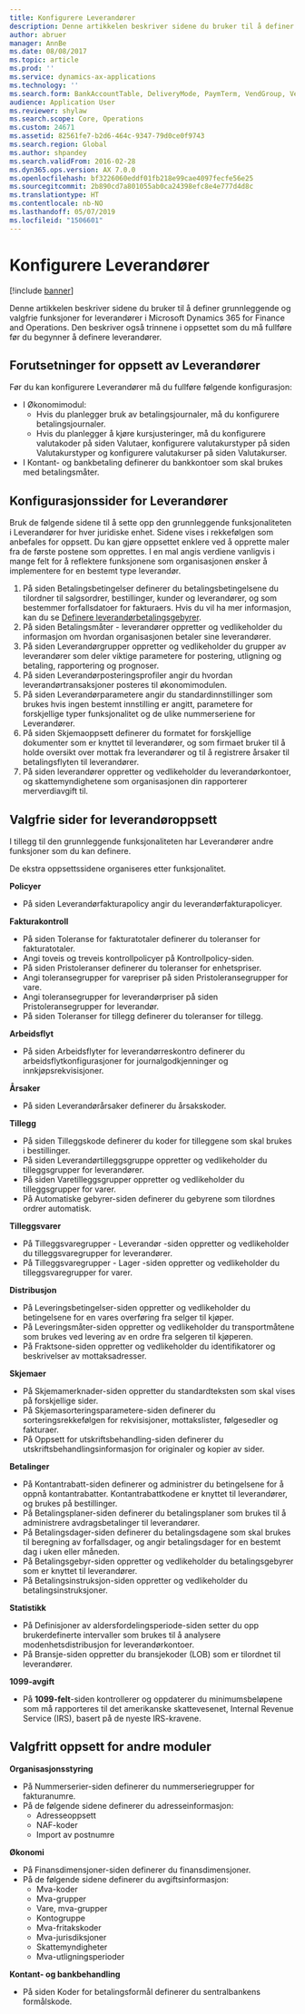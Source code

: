 ```yaml
---
title: Konfigurere Leverandører
description: Denne artikkelen beskriver sidene du bruker til å definer grunnleggende og valgfrie funksjoner for leverandører i Microsoft Dynamics 365 for Finance and Operations. Den beskriver også trinnene i oppsettet som du må fullføre før du begynner å definere leverandører.
author: abruer
manager: AnnBe
ms.date: 08/08/2017
ms.topic: article
ms.prod: ''
ms.service: dynamics-ax-applications
ms.technology: ''
ms.search.form: BankAccountTable, DeliveryMode, PaymTerm, VendGroup, VendParameters, VendPaymMode, VendTable
audience: Application User
ms.reviewer: shylaw
ms.search.scope: Core, Operations
ms.custom: 24671
ms.assetid: 82561fe7-b2d6-464c-9347-79d0ce0f9743
ms.search.region: Global
ms.author: shpandey
ms.search.validFrom: 2016-02-28
ms.dyn365.ops.version: AX 7.0.0
ms.openlocfilehash: bf3226060eddf01fb218e99cae4097fecfe56e25
ms.sourcegitcommit: 2b890cd7a801055ab0ca24398efc8e4e777d4d8c
ms.translationtype: HT
ms.contentlocale: nb-NO
ms.lasthandoff: 05/07/2019
ms.locfileid: "1506601"
---
```

# <a name="configure-accounts-payable"></a>Konfigurere Leverandører

[!include [banner](../includes/banner.md)]

Denne artikkelen beskriver sidene du bruker til å definer grunnleggende og valgfrie funksjoner for leverandører i Microsoft Dynamics 365 for Finance and Operations. Den beskriver også trinnene i oppsettet som du må fullføre før du begynner å definere leverandører.

<a name="prerequisites-for-accounts-payable-setup"></a>Forutsetninger for oppsett av Leverandører
----------------------------------------

Før du kan konfigurere Leverandører må du fullføre følgende konfigurasjon:

-   I Økonomimodul:
    -   Hvis du planlegger bruk av betalingsjournaler, må du konfigurere betalingsjournaler.
    -   Hvis du planlegger å kjøre kursjusteringer, må du konfigurere valutakoder på siden Valutaer, konfigurere valutakurstyper på siden Valutakurstyper og konfigurere valutakurser på siden Valutakurser.
-   I Kontant- og bankbetaling definerer du bankkontoer som skal brukes med betalingsmåter.

## <a name="setup-pages-for-accounts-payable"></a>Konfigurasjonssider for Leverandører

Bruk de følgende sidene til å sette opp den grunnleggende funksjonaliteten i Leverandører for hver juridiske enhet. Sidene vises i rekkefølgen som anbefales for oppsett. Du kan gjøre oppsettet enklere ved å opprette maler fra de første postene som opprettes. I en mal angis verdiene vanligvis i mange felt for å reflektere funksjonene som organisasjonen ønsker å implementere for en bestemt type leverandør.
1.  På siden Betalingsbetingelser definerer du betalingsbetingelsene du tilordner til salgsordrer, bestillinger, kunder og leverandører, og som bestemmer forfallsdatoer for fakturaers. Hvis du vil ha mer informasjon, kan du se [Definere leverandørbetalingsgebyrer](tasks/define-vendor-payment-fees.md).
2.  På siden Betalingsmåter - leverandører oppretter og vedlikeholder du informasjon om hvordan organisasjonen betaler sine leverandører.
3.  På siden Leverandørgrupper oppretter og vedlikeholder du grupper av leverandører som deler viktige parametere for postering, utligning og betaling, rapportering og prognoser.
4.  På siden Leverandørposteringsprofiler angir du hvordan leverandørtransaksjoner posteres til økonomimodulen.
5.  På siden Leverandørparametere angir du standardinnstillinger som brukes hvis ingen bestemt innstilling er angitt, parametere for forskjellige typer funksjonalitet og de ulike nummerseriene for Leverandører.
6.  På siden Skjemaoppsett definerer du formatet for forskjellige dokumenter som er knyttet til leverandører, og som firmaet bruker til å holde oversikt over mottak fra leverandører og til å registrere årsaker til betalingsflyten til leverandører.
7.  På siden leverandører oppretter og vedlikeholder du leverandørkontoer, og skattemyndighetene som organisasjonen din rapporterer merverdiavgift til.

## <a name="optional-setup-pages-for-accounts-payable"></a>Valgfrie sider for leverandøroppsett
I tillegg til den grunnleggende funksjonaliteten har Leverandører andre funksjoner som du kan definere.

De ekstra oppsettssidene organiseres etter funksjonalitet.

**Policyer**
-   På siden Leverandørfakturapolicy angir du leverandørfakturapolicyer.

**Fakturakontroll**

-   På siden Toleranse for fakturatotaler definerer du toleranser for fakturatotaler.
-   Angi toveis og treveis kontrollpolicyer på Kontrollpolicy-siden.
-   På siden Pristoleranser definerer du toleranser for enhetspriser.
-   Angi toleransegrupper for varepriser på siden Pristoleransegrupper for vare.
-   Angi toleransegrupper for leverandørpriser på siden Pristoleransegrupper for leverandør.
-   På siden Toleranser for tillegg definerer du toleranser for tillegg.

**Arbeidsflyt**

-   På siden Arbeidsflyter for leverandørreskontro definerer du arbeidsflytkonfigurasjoner for journalgodkjenninger og innkjøpsrekvisisjoner.

**Årsaker**

-   På siden Leverandørårsaker definerer du årsakskoder.

**Tillegg**

-   På siden Tilleggskode definerer du koder for tilleggene som skal brukes i bestillinger.
-   På siden Leverandørtilleggsgruppe oppretter og vedlikeholder du tilleggsgrupper for leverandører.
-   På siden Varetilleggsgrupper  oppretter og vedlikeholder du tilleggsgrupper for varer.
-   På Automatiske gebyrer-siden definerer du gebyrene som tilordnes ordrer automatisk.

**Tilleggsvarer**

-   På Tilleggsvaregrupper - Leverandør -siden oppretter og vedlikeholder du tilleggsvaregrupper for leverandører.
-   På Tilleggsvaregrupper - Lager -siden oppretter og vedlikeholder du tilleggsvaregrupper for varer.

**Distribusjon**

-   På Leveringsbetingelser-siden oppretter og vedlikeholder du betingelsene for en vares overføring fra selger til kjøper.
-   På Leveringsmåter-siden oppretter og vedlikeholder du transportmåtene som brukes ved levering av en ordre fra selgeren til kjøperen.
-   På Fraktsone-siden oppretter og vedlikeholder du identifikatorer og beskrivelser av mottaksadresser.

**Skjemaer**

-   På Skjemamerknader-siden oppretter du standardteksten som skal vises på forskjellige sider.
-   På Skjemasorteringsparametere-siden definerer du sorteringsrekkefølgen for rekvisisjoner, mottakslister, følgesedler og fakturaer.
-   På Oppsett for utskriftsbehandling-siden definerer du utskriftsbehandlingsinformasjon for originaler og kopier av sider.

**Betalinger**

-   På Kontantrabatt-siden definerer og administrer du betingelsene for å oppnå kontantrabatter. Kontantrabattkodene er knyttet til leverandører, og brukes på bestillinger.
-   På Betalingsplaner-siden definerer du betalingsplaner som brukes til å administrere avdragsbetalinger til leverandører.
-   På Betalingsdager-siden definerer du betalingsdagene som skal brukes til beregning av forfallsdager, og angir betalingsdager for en bestemt dag i uken eller måneden.
-   På Betalingsgebyr-siden oppretter og vedlikeholder du betalingsgebyrer som er knyttet til leverandører.
-   På Betalingsinstruksjon-siden oppretter og vedlikeholder du betalingsinstruksjoner.

**Statistikk**

-   På Definisjoner av aldersfordelingsperiode-siden setter du opp brukerdefinerte intervaller som brukes til å analysere modenhetsdistribusjon for leverandørkontoer.
-   På Bransje-siden oppretter du bransjekoder (LOB) som er tilordnet til leverandører.

**1099-avgift**

-   På **1099-felt**-siden kontrollerer og oppdaterer du minimumsbeløpene som må rapporteres til det amerikanske skattevesenet, Internal Revenue Service (IRS), basert på de nyeste IRS-kravene.

## <a name="optional-setup-for-other-modules"></a>**Valgfritt oppsett for andre moduler**
**Organisasjonsstyring**

-   På Nummerserier-siden definerer du nummerseriegrupper for fakturanumre.
-   På de følgende sidene definerer du adresseinformasjon:
    -   Adresseoppsett
    -   NAF-koder
    -   Import av postnumre

**Økonomi**

-   På Finansdimensjoner-siden definerer du finansdimensjoner.
-   På de følgende sidene definerer du avgiftsinformasjon:
    -   Mva-koder
    -   Mva-grupper
    -   Vare, mva-grupper
    -   Kontogruppe
    -   Mva-fritakskoder
    -   Mva-jurisdiksjoner
    -   Skattemyndigheter
    -   Mva-utligningsperioder

**Kontant- og bankbehandling**

-   På siden Koder for betalingsformål definerer du sentralbankens formålskode.





